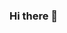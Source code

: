 ### Hi there 👋

<!--
**jonathan18wjn/jonathan18wjn** is a ✨ _special_ ✨ repository because its `README.md` (this file) appears on your GitHub profile.

My name is Jianing Wang from Shanghai, China. 

🔭 I’m currently a graduate student from Columbia University majoring in Quantitative Methods in the Social Sciences.
📫 How to reach me: jwang3995@columbia.edu
⚡ Fun fact: Favorite Band: Oasis.


You can find me on [![Instagram]][1], or on [![LinkedIn]][3].

<!-- Links to your social media accounts -->

[1]: https://www.instagram.com/jdotn_9872/
[2]: https://www.linkedin.com/in/jianing-wang-0a775a13a/
